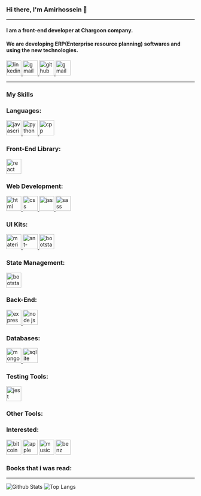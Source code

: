 ### Hi there, I'm Amirhossein 👋

---

#### I am a front-end developer at Chargoon company.

#### We are developing ERP(Enterprise resource planning) softwares and using the new technologies.

<!--
**Amirhossein-Moghadam/Amirhossein-Moghadam** is a ✨ _special_ ✨ repository because its `README.md` (this file) appears on your GitHub profile.

Here are some ideas to get you started:

- 🔭 I’m currently working on ...
- 🌱 I’m currently learning ...
- 👯 I’m looking to collaborate on ...
- 🤔 I’m looking for help with ...
- 💬 Ask me about ...
- 📫 How to reach me: ...
- 😄 Pronouns: ...
- ⚡ Fun fact: ...
-->

<a href="https://www.linkedin.com/in/amirhossein-moghadam-5b72811a9/" target="_blank">
        <img
      src="https://www.vectorlogo.zone/logos/linkedin/linkedin-icon.svg"
      alt="linkedin"
      width="40"
      height="40"
/>
</a>
</a>
<a href="mailto:Amirhossein.Moghadam1379@gmail.com" target="_blank">
 <img
      src="https://www.vectorlogo.zone/logos/gmail/gmail-tile.svg"
      alt="gmail"
      width="40"
      height="40"
/>
</a>
<a href="https://github.com/Amirhossein-Moghadam" target="_blank">
 <img
      src="https://www.vectorlogo.zone/logos/github/github-tile.svg"
      alt="github"
      width="40"
      height="40"
/>
<a href="https://medium.com/@amirhossein.moghadam1379" target="_blank">
    <img
      src="https://www.vectorlogo.zone/logos/medium/medium-tile.svg"
      alt="gmail"
      width="40"
      height="40"
/>
</a>

---

### My Skills

<!-- ********************************************* -->
<h3 align="left">Languages:</h3>
<p>
<a href="https://www.javascript.com" target="_blank">
  <img
        src="https://www.svgrepo.com/show/349419/javascript.svg"
        alt="javascript"
        width="40"
        height="40"
  />
</a>
<a href="https://python.org" target="_blank">
  <img
        src="https://www.svgrepo.com/show/354238/python.svg"
        alt="python"
        width="40"
        height="40"
  />
</a>
<a href="http://cpp.sh/" target="_blank">
  <img
        src="https://www.svgrepo.com/show/353614/c-plusplus.svg"
        alt="cpp"
        width="40"
        height="40"
  />
</a>
</p>

<!-- ********************************************* -->
<h3 align="left">Front-End Library:</h3>
<a href="https://react.org" target="_blank">
  <img
        src="https://www.svgrepo.com/show/354259/react.svg"
        alt="react"
        width="40"
        height="40"
  />
</a>

<!-- ********************************************* -->
<h3 align="left">Web Development:</h3>
<p>
<a href="https://html.com/" target="_blank">
  <img
        src="https://www.svgrepo.com/show/353884/html-5.svg"
        alt="html"
        width="40"
        height="40"
  />
</a>
<a href="https://en.wikipedia.org/wiki/CSS" target="_blank">
  <img
        src="https://www.svgrepo.com/show/303481/css-3-logo.svg"
        alt="css"
        width="40"
        height="40"
  />
</a>
<a href="https://cssinjs.org/" target="_blank">
  <img
        src="https://www.svgrepo.com/show/353946/jss.svg"
        alt="jss"
        width="40"
        height="40"
  />
</a>
<a href="https://sass-lang.com/" target="_blank">
  <img
        src="https://www.svgrepo.com/show/374061/sass.svg"
        alt="sass"
        width="40"
        height="40"
  />
</a>
</p>

<!-- ********************************************* -->
<h3 align="left">UI Kits:</h3>
<p>
<a href="http://mui.com/" target="_blank">
  <img
        src="https://www.svgrepo.com/show/354048/material-ui.svg"
        alt="material-ui"
        width="40"
        height="40"
  />
</a>
<a href="https://ant.design/" target="_blank">
  <img
        src="https://www.svgrepo.com/show/353401/ant-design.svg"
        alt="ant-design"
        width="40"
        height="40"
  />
</a>
<a href="https://getbootstrap.com/" target="_blank">
  <img
        src="https://www.svgrepo.com/show/353498/bootstrap.svg"
        alt="bootstarp"
        width="40"
        height="40"
  />
</a>
</p>

<!-- ********************************************* -->
<h3 align="left">State Management:</h3>
<p>
<a href="https://redux.js.org/" target="_blank">
  <img
        src="https://www.svgrepo.com/show/303557/redux-logo.svg"
        alt="bootstarp"
        width="40"
        height="40"
  />
</a>
</p>

<!-- ********************************************* -->
<h3 align="left">Back-End:</h3>
<p>
<a href="https://expressjs.com/" target="_blank">
  <img
        src="https://www.svgrepo.com/show/330398/express.svg"
        alt="express"
        width="40"
        height="40"
  />
</a>
<a href="https://nodejs.org/" target="_blank">
  <img
        src="https://www.svgrepo.com/show/354119/nodejs-icon.svg"
        alt="node js"
        width="40"
        height="40"
  />
</a>
</p>

<!-- ********************************************* -->
<h3 align="left">Databases:</h3>
<p>
<a href="https://www.mongodb.com/" target="_blank">
  <img
        src="https://www.svgrepo.com/show/303232/mongodb-logo.svg"
        alt="mongodb"
        height="40"
  />
</a>
<a href="https://www.sqlite.org/" target="_blank">
  <img
        src="https://www.svgrepo.com/show/354381/sqlite.svg"
        alt="sqlite"
        height="40"
  />
</a>
</p>

<!-- ********************************************* -->
<h3 align="left">Testing Tools:</h3>
<p>
<a href="https://jestjs.io/" target="_blank">
  <img
        src="https://www.svgrepo.com/show/353930/jest.svg"
        alt="jest"
        width="40"
        height="40"
  />
</a>
</p>

<!-- ********************************************* -->
<h3 align="left">Other Tools:</h3>

<!-- ********************************************* -->
<h3 align="left">Interested:</h3>
<p align="left">
<img
        src="https://www.svgrepo.com/show/349310/bitcoin.svg"
        alt="bitcoin"
        width="40"
        height="40"
/>
<img
        src="https://www.svgrepo.com/show/349300/apple.svg"
        alt="apple"
        width="40"
        height="40"
/>
<img
        src="https://www.svgrepo.com/show/349299/apple-music.svg"
        alt="music"
        width="40"
        height="40"
/>
<img
        src="https://www.svgrepo.com/show/303249/mercedes-benz-9-logo.svg"
        alt="benz"
        width="40"
        height="40"
/>
</p>

<!-- ********************************************* -->
<h3 align="left">Books that i was read:</h3>

---

![Github Stats](https://github-readme-stats.vercel.app/api?username=Amirhossein-Moghadam&count_private=true&show_icons=true&include_all_commits=true)
![Top Langs](https://github-readme-stats.vercel.app/api/top-langs/?username=Amirhossein-Moghadam&hide=TeX&layout=compact)
